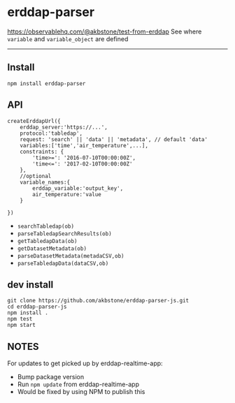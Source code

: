 # erddap-parser

https://observablehq.com/@akbstone/test-from-erddap
See where ``variable`` and ``variable_object`` are defined

---

## Install
```
npm install erddap-parser
```

## API

```
createErddapUrl({
    erddap_server:'https://...',
    protocol:'tabledap',
    request: 'search' || 'data' || 'metadata', // default 'data'
    variables:['time','air_temperature',...],
    constraints: {
        'time>=': '2016-07-10T00:00:00Z',
        'time<=': '2017-02-10T00:00:00Z'
    },
    //optional
    variable_names:{
        erddap_variable:'output_key',
        air_temperature:'value
    }

})
```
- ``searchTabledap(ob)``
- ``parseTabledapSearchResults(ob)``
- ``getTabledapData(ob)``
- ``getDatasetMetadata(ob)``
- ``parseDatasetMetadata(metadaCSV,ob)``
- ``parseTabledapData(dataCSV,ob)``

## dev install
```
git clone https://github.com/akbstone/erddap-parser-js.git
cd erddap-parser-js
npm install .
npm test
npm start
```

NOTES
-----

For updates to get picked up by erddap-realtime-app:

- Bump package version
- Run ``npm update`` from erddap-realtime-app
- Would be fixed by using NPM to publish this
